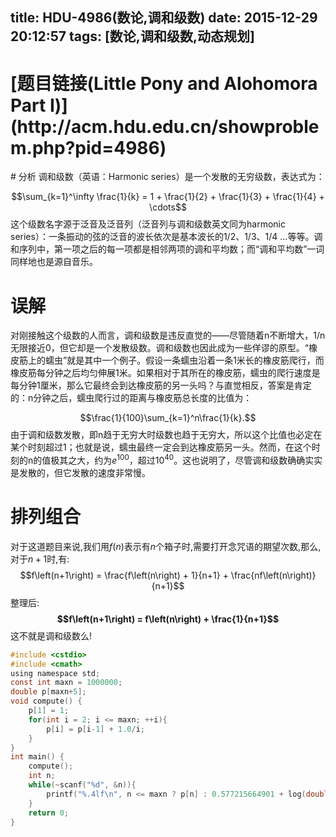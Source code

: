 title: HDU-4986(数论,调和级数)
date: 2015-12-29 20:12:57
tags: [数论,调和级数,动态规划]
---
<h1>[题目链接(Little Pony and Alohomora Part I)](http://acm.hdu.edu.cn/showproblem.php?pid=4986)</h1>
# 分析
调和级数（英语：Harmonic series）是一个发散的无穷级数，表达式为：<!-- more -->

$$\sum_{k=1}^\infty \frac{1}{k} = 1 + \frac{1}{2} + \frac{1}{3} + \frac{1}{4} + \cdots$$
这个级数名字源于泛音及泛音列（泛音列与调和级数英文同为harmonic series）：一条振动的弦的泛音的波长依次是基本波长的1/2、1/3、1/4 …等等。调和序列中，第一项之后的每一项都是相邻两项的调和平均数；而“调和平均数”一词同样地也是源自音乐。

# 误解
对刚接触这个级数的人而言，调和级数是违反直觉的——尽管随着n不断增大，1/n无限接近0，但它却是一个发散级数。调和级数也因此成为一些佯谬的原型。“橡皮筋上的蠕虫”就是其中一个例子。假设一条蠕虫沿着一条1米长的橡皮筋爬行，而橡皮筋每分钟之后均匀伸展1米。如果相对于其所在的橡皮筋，蠕虫的爬行速度是每分钟1厘米，那么它最终会到达橡皮筋的另一头吗？与直觉相反，答案是肯定的：n分钟之后，蠕虫爬行过的距离与橡皮筋总长度的比值为：

$$\frac{1}{100}\sum_{k=1}^n\frac{1}{k}.$$
由于调和级数发散，即n趋于无穷大时级数也趋于无穷大，所以这个比值也必定在某个时刻超过1；也就是说，蠕虫最终一定会到达橡皮筋另一头。然而，在这个时刻的n的值极其之大，约为$e^{100}$，超过$10^{40}$。这也说明了，尽管调和级数确确实实是发散的，但它发散的速度非常慢。

# 排列组合
对于这道题目来说,我们用$f\left(n\right)$表示有$n$个箱子时,需要打开念咒语的期望次数,那么,对于$n+1$时,有:
$$f\left(n+1\right) = \frac{f\left(n\right) + 1}{n+1} + \frac{nf\left(n\right)}{n+1}$$
整理后:
**$$f\left(n+1\right) = f\left(n\right) + \frac{1}{n+1}$$**
这不就是调和级数么!
```C
#include <cstdio>
#include <cmath>
using namespace std;
const int maxn = 1000000;
double p[maxn+5];
void compute() {
    p[1] = 1;
    for(int i = 2; i <= maxn; ++i){
        p[i] = p[i-1] + 1.0/i;
    }
}
int main() {
    compute();
    int n;
    while(~scanf("%d", &n)){
        printf("%.4lf\n", n <= maxn ? p[n] : 0.577215664901 + log(double(n)));
    }
    return 0;
}
```
